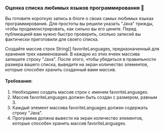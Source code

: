 
### Оценка списка любимых языков программирования 💬

Вы готовите короткую запись в блоге о своих самых любимых языках программирования. Для простоты вы решили указать "Java" трижды, чтобы продемонстрировать, как сильно вы его цените. Перед публикацией вам нужно быстро проверить, сколько записей вы фактически приготовили для своего списка.

Создайте массив строк String[] favoriteLanguages, предназначенный для хранения трех наименований. В каждую из этих ячеек массива запишите строку "Java". После этого, чтобы убедиться в правильности размера вашего списка, выведите на экран количество элементов, которые способен хранить созданный вами массив.

#### Требования:
1. Необходимо создать массив строк с именем favoriteLanguages.
2. Массив favoriteLanguages должен быть создан с размером, равным 3.
3. Каждый элемент массива favoriteLanguages должен содержать строку "Java".
4. Программа должна вывести на экран количество элементов, которые способен хранить массив favoriteLanguages.